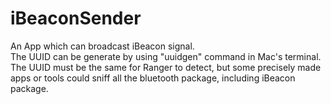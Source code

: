 # iBeaconSender
An App which can broadcast iBeacon signal.<br>
The UUID can be generate by using "uuidgen" command in Mac's terminal.<br>
The UUID must be the same for Ranger to detect, but some precisely made apps or tools could sniff all the bluetooth package, including iBeacon package.